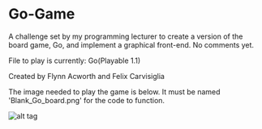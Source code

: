 # Go-Game
A challenge set by my programming lecturer to create a version of the board game, Go, and implement a graphical front-end. No comments yet.

File to play is currently: Go(Playable 1.1)

Created by Flynn Acworth and Felix Carvisiglia

The image needed to play the game is below. It must be named 'Blank_Go_board.png' for the code to function.

![alt tag](http://i.imgur.com/3d4MFSY.png)
